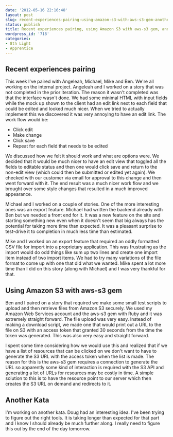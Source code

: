 ```yaml
---
date: '2012-05-16 22:16:48'
layout: post
slug: recent-experiences-pairing-using-amazon-s3-with-aws-s3-gem-another-kata
status: publish
title: Recent experiences pairing, using Amazon S3 with aws-s3 gem, another kata
wordpress_id: '718'
categories:
- 8th Light
- Apprentice
---
```


## Recent experiences pairing

This week I've paired with Angeleah, Michael, Mike and Ben. We're all working on the internal project. Angeleah and I worked on a story that was not completed in the prior iteration. The reason it wasn't completed was that the interface wasn't done. We had some minimal HTML with input fields while the mock up shown to the client had an edit link next to each field that could be edited and looked much nicer. When we tried to actually implement this we discovered it was very annoying to have an edit link. The work flow would be:

* Click edit
* Make change
* Click save
* Repeat for each field that needs to be edited

We discussed how we felt it should work and what are options were. We decided that it would be much nicer to have an edit view that toggled all the fields to editable status and then one would click save and return to the non-edit view (which could then be submitted or edited yet again). We checked with our customer via email for approval to this change and then went forward with it. The end result was a much nicer work flow and we brought over some style changes that resulted in a much improved appearance.

Michael and I worked on a couple of stories. One of the more interesting ones was an export feature. Michael had written the backend already with Ben but we needed a front end for it. It was a new feature on the site and starting something new even when it doesn't seem that big always has the potential for taking more time than expected. It was a pleasant surprise to test-drive it to completion in much less time than estimated.

Mike and I worked on an export feature that required an oddly formatted CSV file for import into a proprietary application. This was frustrating as the import would do odd things like sum up two lines and create one import item instead of two import items. We had to try many variations of the file format to come up with one that did what we wanted. Mike spent a lot more time than I did on this story (along with Michael) and I was very thankful for that.

## Using Amazon S3 with aws-s3 gem

Ben and I paired on a story that required we make some small test scripts to upload and then retrieve files from Amazon S3 securely. We used my Amazon Web Services account and the aws-s3 gem with Ruby and it was extremely straight forward. The file upload was very easy. Instead of making a download script, we made one that would print out a URL to the file on S3 with an access token that granted 30 seconds from the time the token was generated. This was also very easy and straight forward.

I spent some time considering how we would use this and realized that if we have a list of resources that can be clicked on we don't want to have to generate the S3 URL with the access token when the list is made. The reason for this is the aws-s3 gem requires a connection to generate the URL so apparently some kind of interaction is required with the S3 API and generating a lot of URLs for resources may be costly in time. A simple solution to this is to have the resource point to our server which then creates the S3 URL on demand and redirects to it.

## Another Kata

I'm working on another kata. Doug had an interesting idea. I've been trying to figure out the right tools. It is taking longer than expected for that part and I know I should already be much further along. I really need to figure this out by the end of the day tomorrow.
